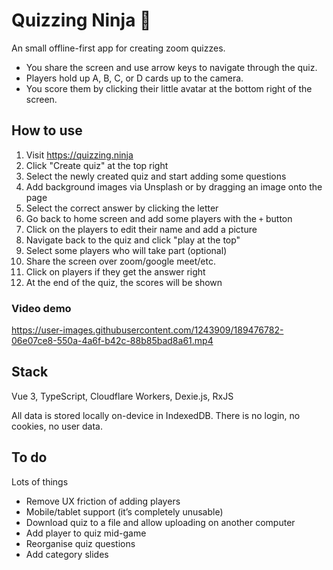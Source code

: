 # Quizzing Ninja 🥷

An small offline-first app for creating zoom quizzes. 

- You share the screen and use arrow keys to navigate through the quiz. 
- Players hold up A, B, C, or D cards up to the camera. 
- You score them by clicking their little avatar at the bottom right of the screen.

## How to use

1. Visit https://quizzing.ninja
2. Click "Create quiz" at the top right
3. Select the newly created quiz and start adding some questions
4. Add background images via Unsplash or by dragging an image onto the page
5. Select the correct answer by clicking the letter
6. Go back to home screen and add some players with the `+` button
7. Click on the players to edit their name and add a picture
8. Navigate back to the quiz and click "play at the top"
10. Select some players who will take part (optional)
10. Share the screen over zoom/google meet/etc.
11. Click on players if they get the answer right
12. At the end of the quiz, the scores will be shown

### Video demo

https://user-images.githubusercontent.com/1243909/189476782-06e07ce8-550a-4a6f-b42c-88b85bad8a61.mp4

## Stack

Vue 3, TypeScript, Cloudflare Workers, Dexie.js, RxJS

All data is stored locally on-device in IndexedDB. There is no login, no cookies, no user data.

## To do

Lots of things

- Remove UX friction of adding players
- Mobile/tablet support (it’s completely unusable)
- Download quiz to a file and allow uploading on another computer
- Add player to quiz mid-game
- Reorganise quiz questions
- Add category slides
